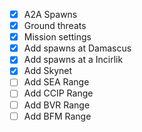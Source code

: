 - [X] A2A Spawns 
- [X] Ground threats
- [X] Mission settings
- [X] Add spawns at Damascus
- [X] Add spawns at a Incirlik
- [X] Add Skynet
- [ ] Add SEA Range 
- [ ] Add CCIP Range 
- [ ] Add BVR Range 
- [ ] Add BFM Range 
